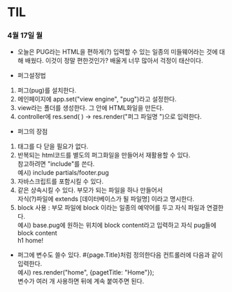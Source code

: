 <h1>TIL</H1>

<h3> 4월 17일 월</h3>

- 오늘은 PUG라는 HTML을 편하게(?) 입력할 수 있는 일종의 미들웨어라는 것에 대해 배웠다.
  이것이 정말 편한것인가? 배울게 너무 많아서 걱정이 태산이다.

- 퍼그설정법

1. 퍼그(pug)를 설치한다.
2. 메인페이지에 app.set("view engine", "pug")라고 설정한다.
3. view라는 폴더를 생성한다. 그 안에 HTML화일을 만든다.
4. controller에 res.send( ) -> res.render("퍼그 파일명 ")으로 입력한다.

- 퍼그의 장점

1. 태그를 다 닫을 필요가 없다.
2. 반복되는 html코드를 별도의 퍼그화일을 만들어서 재활용할 수 있다.
   <br>참고하려면 "include"를 쓴다.
   <br>예시) include partials/footer.pug
3. 자바스크립트를 포함시킬 수 있다.
4. 같은 상속시킬 수 있다. 부모가 되는 파일을 하나 만들어서 <br>자식(?)파일에 extends [데이터베이스가 될 파일명] 이라고 명시한다.
5. block 사용 : 부모 파일에 block 이라는 일종의 예약어를 두고 자식 파일과 연결한다. <br>
   예시) base.pug에 원하는 위치에 block content라고 입력하고 자식 pug들에 <br>
   block content
   <br> h1 home!

- 퍼그에 변수도 쓸수 있다.
  #{page.Title}처럼 정의한다음 컨트롤러에 다음과 같이 입력한다.
  <br> 예시) res.render("home", {pagetTitle: "Home"});
  <br> 변수가 여러 개 사용하면 뒤에 계속 붙여주면 된다.
